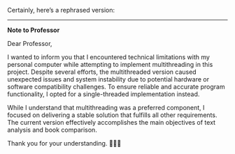 Certainly, here’s a rephrased version:

---

**Note to Professor**

Dear Professor,

I wanted to inform you that I encountered technical limitations with my personal computer while attempting to implement multithreading in this project. Despite several efforts, the multithreaded version caused unexpected issues and system instability due to potential hardware or software compatibility challenges. To ensure reliable and accurate program functionality, I opted for a single-threaded implementation instead.

While I understand that multithreading was a preferred component, I focused on delivering a stable solution that fulfills all other requirements. The current version effectively accomplishes the main objectives of text analysis and book comparison.

Thank you for your understanding. 🙏🙏🙏
